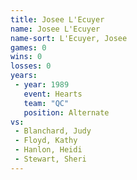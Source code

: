 ```yaml
---
title: Josee L'Ecuyer
name: Josee L'Ecuyer
name-sort: L'Ecuyer, Josee
games: 0
wins: 0
losses: 0
years:
 - year: 1989
   event: Hearts
   team: "QC"
   position: Alternate
vs:
 - Blanchard, Judy
 - Floyd, Kathy
 - Hanlon, Heidi
 - Stewart, Sheri
---
```

